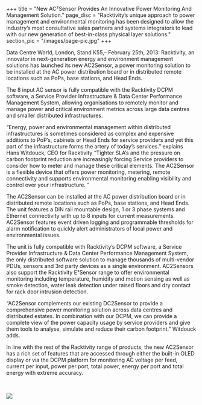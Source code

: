 +++
title = "New AC²Sensor Provides An Innovative Power Monitoring And Management Solution."
page_disc = "Racktivity’s unique approach to power management and environmental monitoring has been designed to allow the industry’s most consultative sales partners and systems integrators to lead with our new generation of best-in-class physical layer solutions."
section_pic = "/images/page-pic.jpg"
+++


Data Centre World, London, Stand K55,– February  25th, 2013: Racktivity, an innovator in next-generation energy and environment management solutions has launched its new AC2Sensor, a power monitoring solution to be installed at the AC power distribution board or in distributed remote locations such as PoPs, base stations, and Head Ends.

The 8 input AC sensor is fully compatible with the Racktivity DCPM software, a Service Provider Infrastructure & Data Center Performance Management System, allowing organisations to remotely monitor and manage power and critical environment metrics across large data centres and smaller distributed infrastructures.

“Energy, power and environmental management within distributed infrastructures is sometimes considered as complex and expensive additions to PoP’s, cabinets or Head Ends for service providers and yet this part of the infrastructure forms the artery of today’s services.” explains Hans Witdouck, CEO for Racktivity “Tighter SLA’s and the pressure on carbon footprint reduction are increasingly forcing Service providers to consider how to meter and manage these critical elements. The AC2Sensor is a flexible device that offers power monitoring, metering, remote connectivity and supports environmental monitoring enabling visibility and control over your infrastructure. ”

The AC2Sensor can be installed at the AC power distribution board or in distributed remote locations such as PoPs, base stations, and Head Ends. The unit features a DIN rail mountable design, 1 or 3 phase systems and Ethernet connectivity with up to 8 inputs for current measurements. AC2Sensor features event driven logging and programmable thresholds for alarm notification to quickly alert administrators of local power and environmental issues.

The unit is fully compatible with Racktivity’s DCPM software, a Service Provider Infrastructure & Data Center Performance Management System, the only distributed software solution to manage thousands of multi-vendor PDUs, sensors and 3rd party devices as a single environment. AC2Sensors also support the Racktivity E²Sensor range to offer environmental monitoring including temperature, humidity and motion sensing as well as smoke detection, water leak detection under raised floors and dry contact for rack door intrusion detection.

“AC2Sensor complements our existing DC2Sensor to provide a comprehensive power monitoring solution across data centres and distributed estates. In combination with our DCPM, we can provide a complete view of the power capacity usage by service providers and give them tools to analyse, simulate and reduce their carbon footprint.” Witdouck adds.

In line with the rest of the Racktivity range of products, the new AC2Sensor has a rich set of features that are accessed through either the built-in OLED display or via the DCPM platform for monitoring AC voltage per feed, current per input, power per port, total power, energy per port and total energy with extreme accuracy.

<br>

![](/images/acc2b2sensor-ps.jpg)